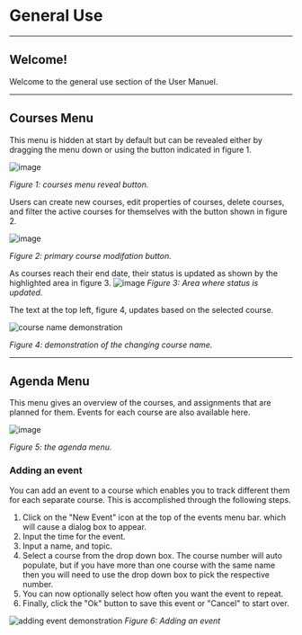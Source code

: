 # General Use
---------------
## Welcome! 
Welcome to the general use section of the User Manuel. 

---------------
## Courses Menu 
This menu is hidden at start by default but can be revealed either by dragging the menu down or using the button indicated in figure 1.

![image](https://github.com/Nicholas-J-Norris/Course-Pilot/assets/37165090/92ba79e4-2643-4e5c-96d5-bc5f2b89a7da)

*Figure 1: courses menu reveal button.*

Users can create new courses, edit properties of courses, delete courses, and filter the active courses for themselves with the button shown in figure 2. 

![image](https://github.com/Nicholas-J-Norris/Course-Pilot/assets/37165090/f67dab97-9ee2-4471-9a69-86b9eb286155)

*Figure 2: primary course modifation button.*

As courses reach their end date, their status is updated as shown by the highlighted area in figure 3. 
![image](https://github.com/Nicholas-J-Norris/Course-Pilot/assets/37165090/83d0b0d1-0d4f-4473-8498-749193ab3f01)
*Figure 3: Area where status is updated.*

The text at the top left, figure 4, updates based on the selected course. 

![course name demonstration](https://github.com/Nicholas-J-Norris/Course-Pilot/assets/37165090/2f2afd09-6509-4294-bcf8-08569431f9d3)

*Figure 4: demonstration of the changing course name.*

---------------
## Agenda Menu 
This menu gives an overview of the courses, and assignments that are planned for them. Events for each course are also available here. 

![image](https://github.com/Nicholas-J-Norris/Course-Pilot/assets/37165090/e0e1a621-6b4e-4c35-a912-cb6efcd19f09)

*Figure 5: the agenda menu.*

### Adding an event 
You can add an event to a course which enables you to track different them for each separate course. This is accomplished through the following steps. 
1. Click on the "New Event" icon at the top of the events menu bar. which will cause a dialog box to appear. 
2. Input the time for the event. 
3. Input a name, and topic. 
4. Select a course from the drop down box. The course number will auto populate, but if you have more than one course with the same name then you will need to use the drop down box to pick the respective number. 
5. You can now optionally select how often you want the event to repeat. 
6. Finally, click the "Ok" button to save this event or "Cancel" to start over.

![adding event demonstration](https://github.com/Nicholas-J-Norris/Course-Pilot/assets/37165090/1fa73192-0b75-42cf-a46e-877a126d6825)
*Figure 6: Adding an event*

